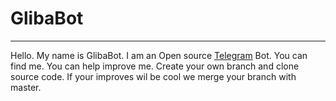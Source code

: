 # GlibaBot
---
Hello. My name is GlibaBot. I am an Open source [Telegram](https://telegram.org/) Bot. You can find me. You can help improve me. Create your own branch and clone source code. If your improves wil be cool we merge your branch with master.

